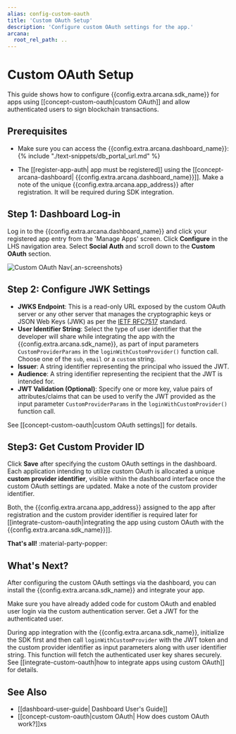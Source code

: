 ```yaml
---
alias: config-custom-oauth
title: 'Custom OAuth Setup'
description: 'Configure custom OAuth settings for the app.'
arcana:
  root_rel_path: ..
---
```


# Custom OAuth Setup

This guide shows how to configure {{config.extra.arcana.sdk_name}} for apps using [[concept-custom-oauth|custom OAuth]] and allow authenticated users to sign blockchain transactions.

## Prerequisites

* Make sure you can access the {{config.extra.arcana.dashboard_name}}: {% include "./text-snippets/db_portal_url.md" %}

* The [[register-app-auth| app must be registered]] using the [[concept-arcana-dashboard| {{config.extra.arcana.dashboard_name}}]]. Make a note of the unique {{config.extra.arcana.app_address}} after registration. It will be required during SDK integration.

## Step 1: Dashboard Log-in

Log in to the {{config.extra.arcana.dashboard_name}} and click your registered app entry from the 'Manage Apps' screen. Click **Configure** in the LHS navigation area. Select **Social Auth** and scroll down to the **Custom OAuth** section.

![Custom OAuth Nav]({{config.extra.arcana.img_dir}}/an_db_custom_oauth_setup.gif){.an-screenshots}

## Step 2: Configure JWK Settings

* **JWKS Endpoint**: This is a read-only URL exposed by the custom OAuth server or any other server that manages the cryptographic keys or JSON Web Keys (JWK) as per the [IETF RFC7517](https://datatracker.ietf.org/doc/html/rfc7517) standard.
* **User Identifier String**: Select the type of user identifier that the developer will share while integrating the app with the {{config.extra.arcana.sdk_name}}, as part of input parameters `CustomProviderParams` in the `loginWithCustomProvider()` function call. Choose one of the `sub`, `email` or a `custom` string.
* **Issuer**: A string identifier representing the principal who issued the JWT.
* **Audience**: A string identifier representing the recipient that the JWT is intended for.
* **JWT Validation (Optional)**: Specify one or more key, value pairs of attributes/claims that can be used to verify the JWT provided as the input parameter `CustomProviderParams` in the `loginWithCustomProvider()` function call. 

See [[concept-custom-oauth|custom OAuth settings]] for details.

## Step3: Get Custom Provider ID

Click **Save** after specifying the custom OAuth settings in the dashboard. Each application intending to utilize custom OAuth is allocated a unique **custom provider identifier**, visible within the dashboard interface once the custom OAuth settings are updated. Make a note of the custom provider identifier.

Both, the {{config.extra.arcana.app_address}} assigned to the app after registration and the custom provider identifier is required later for [[integrate-custom-oauth|integrating the app using custom OAuth with the {{config.extra.arcana.sdk_name}}]].

**That's all!** :material-party-popper:

## What's Next?

After configuring the custom OAuth settings via the dashboard, you can install the {{config.extra.arcana.sdk_name}} and integrate your app.

 Make sure you have already added code for custom OAuth and enabled user login via the custom authentication server. Get a JWT for the authenticated user. 
 
 During app integration with the {{config.extra.arcana.sdk_name}}, initialize the SDK first and then call `loginWithCustomProvider` with the JWT token and the custom provider identifier as input parameters along with user identifier string. This function will fetch the authenticated user key shares securely. See [[integrate-custom-oauth|how to integrate apps using custom OAuth]] for details.

## See Also

* [[dashboard-user-guide| Dashboard User's Guide]]
* [[concept-custom-oauth|custom OAuth| How does custom OAuth work?]]xs
